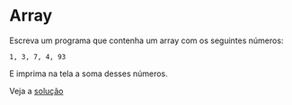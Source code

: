 # Array

Escreva um programa que contenha um array com os seguintes números:

```
1, 3, 7, 4, 93
```

E imprima na tela a soma desses números.

Veja a [solução](./solucoes/09-arrays.go)
